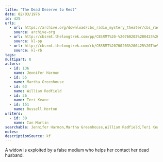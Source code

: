 ```yaml
---
title: "The Dead Deserve to Rest"
date: 02/03/1976
id: 425
urls: 
  - url: https://archive.org/download/cbs_radio_mystery_theater/cbs_radio_mystery_theater-0401-0450.zip/cbs_radio_mystery_theater-0401-0450%2Fcbsrmt_0425_the_dead_deserve_no_rest.mp3
    source: archive-org
  - url: http://cbsrmt.thelongtrek.com/pp/CBSRMT%20-%20760203%200425%20The%20Dead%20Deserve%20to%20Rest_pp.mp3
    source: kl-pp
  - url: http://cbsrmt.thelongtrek.com/rb/CBSRMT%20760203%200425%20The%20Dead%20Deserve%20to%20Rest_wuwm%20recorded%206_22_76.mp3
    source: kl-rb
tags: 
multipart: 0
actors:  
  - id: 136
    name: Jennifer Harmon  
  - id: 55
    name: Martha Greenhouse  
  - id: 63
    name: William Redfield  
  - id: 26
    name: Teri Keane  
  - id: 151
    name: Russell Horton
writers:  
  - id: 38
    name: Ian Martin
searchable: Jennifer Harmon,Martha Greenhouse,William Redfield,Teri Keane,Russell Horton Ian Martin
notes: 
descriptionSource: kf
---
```

A widow is exploited by a false medium who helps her contact her dead husband.